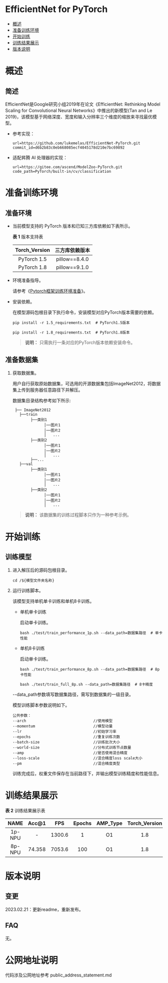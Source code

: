 # EfficientNet for PyTorch

-   [概述](概述.md)
-   [准备训练环境](准备训练环境.md)
-   [开始训练](开始训练.md)
-   [训练结果展示](训练结果展示.md)
-   [版本说明](版本说明.md)



# 概述

## 简述

EfficientNet是Google研究小组2019年在论文《EfficientNet: Rethinking Model Scaling for Convolutional Neural Networks》中推出的新模型(Tan and Le 2019)，该模型基于网络深度、宽度和输入分辨率三个维度的缩放来寻找最优模型。

- 参考实现：

  ```
  url=https://github.com/lukemelas/EfficientNet-PyTorch.git
  commit_id=d6b2b83c0eb668085ecf4045178d210e7bc69892
  ```

- 适配昇腾 AI 处理器的实现：

  ```
  url=https://gitee.com/ascend/ModelZoo-PyTorch.git
  code_path=PyTorch/built-in/cv/classification
  ```


# 准备训练环境

## 准备环境

- 当前模型支持的 PyTorch 版本和已知三方库依赖如下表所示。

  **表 1**  版本支持表

  | Torch_Version      | 三方库依赖版本                                 |
  | :--------: | :----------------------------------------------------------: |
  | PyTorch 1.5 | pillow==8.4.0 |
  | PyTorch 1.8 | pillow==9.1.0 |
  
- 环境准备指导。

  请参考《[Pytorch框架训练环境准备](https://www.hiascend.com/document/detail/zh/ModelZoo/pytorchframework/ptes)》。
  
- 安装依赖。

  在模型源码包根目录下执行命令，安装模型对应PyTorch版本需要的依赖。
  ```
  pip install -r 1.5_requirements.txt  # PyTorch1.5版本
  
  pip install -r 1.8_requirements.txt  # PyTorch1.8版本
  ```
  > **说明：** 
  >只需执行一条对应的PyTorch版本依赖安装命令。


## 准备数据集

1. 获取数据集。

   用户自行获取原始数据集，可选用的开源数据集包括ImageNet2012，将数据集上传到服务器任意路径下并解压。

   数据集目录结构参考如下所示:
   ```
    ├── ImageNet2012
      ├──train
           ├──类别1
                 │──图片1
                 │──图片2
                 │   ...       
           ├──类别2
                 │──图片1
                 │──图片2
                 │   ...   
           ├──...                     
      ├──val  
           ├──类别1
                 │──图片1
                 │──图片2
                 │   ...       
           ├──类别2
                 │──图片1
                 │──图片2
                 │   ...    
   ```
   
   > **说明：** 
   >该数据集的训练过程脚本只作为一种参考示例。
   

# 开始训练

## 训练模型

1. 进入解压后的源码包根目录。

   ```
   cd /${模型文件夹名称}
   ```

2. 运行训练脚本。

   该模型支持单机单卡训练和单机8卡训练。

   - 单机单卡训练
     
     启动单卡训练。

     ```
     bash ./test/train_performance_1p.sh --data_path=数据集路径  # 单卡性能
     ```

   - 单机8卡训练

     启动单卡训练。

     ```
     bash ./test/train_performance_8p.sh --data_path=数据集路径  # 8p卡性能
   
     bash ./test/train_full_8p.sh --data_path=数据集路径  # 8卡精度
     ```

   --data_path参数填写数据集路径，需写到数据集的一级目录。
   
   模型训练脚本参数说明如下。
   
   ```
   公共参数：
   --arch                              //使用模型  
   --momentum                          //模型动量
   --lr                                //初始学习率
   --epochs                            //重复训练次数
   --batch-size                        //训练批次大小
   --world-size                        //分布式训练节点数量
   --amp                               //是否使用混合精度
   --loss-scale                        //混合精度loss scale大小
   --pm                                //混合精度类型
   ```
   
   训练完成后，权重文件保存在当前路径下，并输出模型训练精度和性能信息。

# 训练结果展示

**表 2**  训练结果展示表

| NAME | Acc@1  | FPS  | Epochs | AMP_Type | Torch_Version |
| :----: | :--: | :------: | :------: | :---: | :---: |
| 1p-NPU |   -    | 1300.6 |   1    |    O1    |  1.8  |
| 8p-NPU | 74.358 | 7053.6 |  100   |    O1    |  1.8  |


# 版本说明
## 变更

2023.02.21：更新readme，重新发布。

## FAQ
无。


# 公网地址说明
代码涉及公网地址参考 public_address_statement.md
